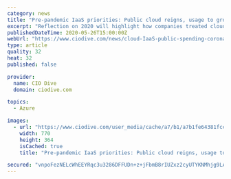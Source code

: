 ```yaml
---
category: news
title: "Pre-pandemic IaaS priorities: Public cloud reigns, usage to grow"
excerpt: "Reflection on 2020 will highlight how companies treated cloud portfolios and adoption. Current indicators do not tell whether optimistic portfolio intentions will play out."
publishedDateTime: 2020-05-26T15:00:00Z
webUrl: "https://www.ciodive.com/news/cloud-IaaS-public-spending-coronavirus/578583/"
type: article
quality: 32
heat: 32
published: false

provider:
  name: CIO Dive
  domain: ciodive.com

topics:
  - Azure

images:
  - url: "https://www.ciodive.com/user_media/cache/a7/b1/a7b1fe64381fcc3f9d9e510557b614f9.jpg"
    width: 770
    height: 364
    isCached: true
    title: "Pre-pandemic IaaS priorities: Public cloud reigns, usage to grow"

secured: "vnpoFezNELcWhEEYRqc3u3286DFFUDn+z+jFbmB8rIUZxz2cyUTYKNMhjg9LA2poNGQ+r8k0imbPPNOnXVUivvqOjpYe9a/f0+rz+8RZgYWnQP4nrtZ/PK59TqMSErFdGhSPAZTKEv75y+oIEQFFup9b2mxhyCB8qVFMaAvJ9aAErmnaxUsd0CHPbwtr0gSc7s/Yxbqjfzg11y78wU5pc9vyM2Xb0/8NO3pvpTOJthfBQDWpoHMzdyx4qDf+JMke/TtjMg63tFSQ4fzDGdthy7WLZ30YF6tP0LwlFJnS1OTExB63xdv5MpIFluCxg35w;BYbw+NTs0Nrnd9Tmp/hp8A=="
---
```



